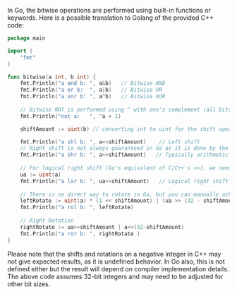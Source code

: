 In Go, the bitwise operations are performed using built-in functions or keywords. Here is a possible translation to Golang of the provided C++ code:

```go
package main

import (
	"fmt"
)

func bitwise(a int, b int) {
	fmt.Println("a and b: ", a&b)   // Bitwise AND
	fmt.Println("a or b:  ", a|b)   // Bitwise OR
	fmt.Println("a xor b: ", a^b)   // Bitwise XOR
	
	// Bitwise NOT is performed using ^ with one's complement (all bits inverted). For negative numbers, it will give positive result by adding 1.
	fmt.Println("not a:   ", ^a + 1)    

	shiftAmount := uint(b) // converting int to uint for the shift operations

	fmt.Println("a shl b: ", a<<shiftAmount)    // Left shift
	// Right shift is not always guaranteed in Go as it is done by the compiler
	fmt.Println("a shr b: ", a>>shiftAmount)   // Typically arithmetic right shift, but not guaranteed
	
	// For logical right shift (Go's equivalent of C/C++'s >>), we need to convert a into uint and then use right shift operator
	ua := uint(a) 
	fmt.Println("a lsr b: ", ua>>shiftAmount)   // Logical right shift (guaranteed)
		
	// There is no direct way to rotate in Go, but you can manually achieve it using bitwise operations.
	leftRotate := uint(a) * (1 << shiftAmount) | (ua >> (32 - shiftAmount))  // Left rotation
	fmt.Println("a rol b: ", leftRotate) 
		
	// Right Rotation
	rightRotate := ua>>shiftAmount | a<<(32-shiftAmount)  
	fmt.Println("a ror b: ", rightRotate )   
}
```

Please note that the shifts and rotations on a negative integer in C++ may not give expected results, as it is undefined behavior. In Go also, this is not defined either but the result will depend on compiler implementation details. The above code assumes 32-bit integers and may need to be adjusted for other bit sizes.

